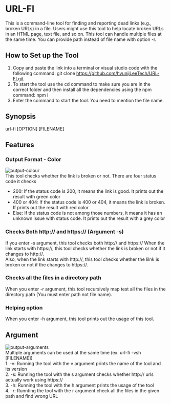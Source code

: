 # URL-FI

This is a command-line tool for finding and reporting dead links (e.g., broken URLs) in a file. Users might use this tool to help locate broken URLs in an HTML page, text file, and so on. This tool can handle multiple files at the same time. You can provide path 
instead of file name with option -r. 

## How to Set up the Tool
1. Copy and paste the link into a terminal or visual studio code with the following command: git clone https://github.com/hyunjiLeeTech/URL-FI.git
2. To start the tool use the cd command to make sure you are in the correct folder and then install all the dependencies using the npm command: npm i 
3. Enter the command to start the tool. You need to mention the file name.

## Synopsis
url-fi [OPTION] [FILENAME]

## Features
### Output Format - Color
![output-colour](https://lh3.googleusercontent.com/TiBG8E-xrvK4UJYIPNoKwKuyzWbQbtnUvLC_cpaxeiyjO8037Qz0Mm0kO6K1iX49mekTtfx6tkp0ro6w2nX8H_C3hK8Njz8QIC6gC9uK8yUZQkaVQZVohdXrpCzVRbh82HKe5IiQOA)
<br/>This tool checks whether the link is broken or not. There are four status code it checks
- 200: If the status code is 200, it means the link is good. It prints out the result with green color
- 400 or 404: If the status code is 400 or 404, it means the link is broken. If prints out the result with red color
- Else: If the status code is not among those numbers, it means it has an unknown issue with status code. It prints out the result with a grey color

### Checks Both http:// and https:// (Argument -s)
If you enter -s argument, this tool checks both http:// and https://
When the link starts with https://, this tool checks whether the link is broken or not if it changes to http://.
<br/>Also, when the link starts with http://, this tool checks whether the lilnk is broken or not if the changes to https://.

### Checks all the files in a directory path
When you enter -r argument, this tool recursively map test all the files in the directory path (You must enter path not file name).

### Helping option
When you enter -h argument, this tool prints out the usage of this tool.

## Argument
![output-arguments](https://lh3.googleusercontent.com/CqJJXYthdvGPTtH3aIgA3NHz6a0IU5OwrbrB8GKnzsA3mHRmXCAKXSoC0B8A32iGy5s1zC9BvsZbhoT4X1mcWlb_qYF8wWW8eMpuisw33vrkQuqyC6XSNxhdy6cp_KeNagykzfQuMQ)
<br/> Multiple arguments can be used at the same time (ex. url-fi -vsh [FILENAME])
<br/>1. -v: Running the tool with the v argument prints the name of the tool and its version
<br/>2. -s: Running the tool with the s argument checks whether http:// urls actually work using https://
<br/>3. -h: Running the tool with the h argument prints the usage of the tool
<br/>4. -r: Runnting the tool with the r argument check all the files in the given path and find wrong URL
